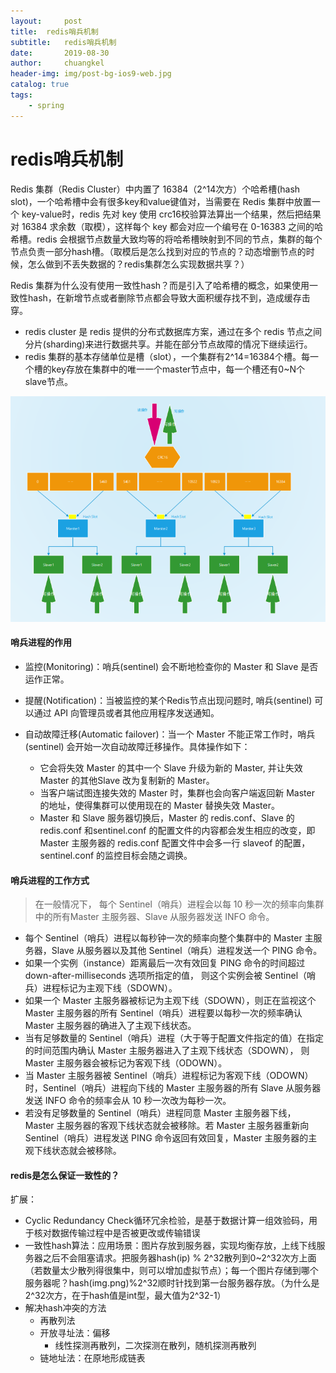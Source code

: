 ```yaml
---
layout:     post
title:	redis哨兵机制
subtitle: 	redis哨兵机制
date:       2019-08-30
author:     chuangkel
header-img: img/post-bg-ios9-web.jpg
catalog: true
tags:
    - spring
---
```


# redis哨兵机制

Redis 集群（Redis Cluster）中内置了 16384（2^14次方）个哈希槽(hash slot)，一个哈希槽中会有很多key和value键值对，当需要在 Redis 集群中放置一个 key-value时，redis 先对 key 使用 crc16校验算法算出一个结果，然后把结果对 16384 求余数（取模），这样每个 key 都会对应一个编号在 0-16383 之间的哈希槽。redis 会根据节点数量大致均等的将哈希槽映射到不同的节点，集群的每个节点负责一部分hash槽。（取模后是怎么找到对应的节点的？动态增删节点的时候，怎么做到不丢失数据的？redis集群怎么实现数据共享？）

Redis 集群为什么没有使用一致性hash？而是引入了哈希槽的概念，如果使用一致性hash，在新增节点或者删除节点都会导致大面积缓存找不到，造成缓存击穿。

- redis cluster 是 redis 提供的分布式数据库方案，通过在多个 redis 节点之间分片(sharding)来进行数据共享。并能在部分节点故障的情况下继续运行。
- redis 集群的基本存储单位是槽（slot），一个集群有2^14=16384个槽。每一个槽的key存放在集群中的唯一一个master节点中，每一个槽还有0~N个slave节点。

![1567063895702](/../img/1567063895702.png)

#### 哨兵进程的作用

* 监控(Monitoring)：哨兵(sentinel) 会不断地检查你的 Master 和 Slave 是否运作正常。

* 提醒(Notification)：当被监控的某个Redis节点出现问题时, 哨兵(sentinel) 可以通过 API 向管理员或者其他应用程序发送通知。

* 自动故障迁移(Automatic failover)：当一个 Master 不能正常工作时，哨兵(sentinel) 会开始一次自动故障迁移操作。具体操作如下：
  * 它会将失效 Master 的其中一个 Slave 升级为新的 Master, 并让失效 Master 的其他Slave 改为复制新的 Master。
  * 当客户端试图连接失效的 Master 时，集群也会向客户端返回新 Master 的地址，使得集群可以使用现在的 Master 替换失效 Master。
  * Master 和 Slave 服务器切换后，Master 的 redis.conf、Slave 的 redis.conf 和sentinel.conf 的配置文件的内容都会发生相应的改变，即 Master 主服务器的 redis.conf 配置文件中会多一行 slaveof 的配置，sentinel.conf 的监控目标会随之调换。



#### 哨兵进程的工作方式

> 在一般情况下， 每个 Sentinel（哨兵）进程会以每 10 秒一次的频率向集群中的所有Master 主服务器、Slave 从服务器发送 INFO 命令。

* 每个 Sentinel（哨兵）进程以每秒钟一次的频率向整个集群中的 Master 主服务器，Slave 从服务器以及其他 Sentinel（哨兵）进程发送一个 PING 命令。
* 如果一个实例（instance）距离最后一次有效回复 PING 命令的时间超过 down-after-milliseconds 选项所指定的值， 则这个实例会被 Sentinel（哨兵）进程标记为主观下线（SDOWN）。
* 如果一个 Master 主服务器被标记为主观下线（SDOWN），则正在监视这个 Master 主服务器的所有 Sentinel（哨兵）进程要以每秒一次的频率确认 Master 主服务器的确进入了主观下线状态。
* 当有足够数量的 Sentinel（哨兵）进程（大于等于配置文件指定的值）在指定的时间范围内确认 Master 主服务器进入了主观下线状态（SDOWN）， 则 Master 主服务器会被标记为客观下线（ODOWN）。
* 当 Master 主服务器被 Sentinel（哨兵）进程标记为客观下线（ODOWN）时，Sentinel（哨兵）进程向下线的 Master 主服务器的所有 Slave 从服务器发送 INFO 命令的频率会从 10 秒一次改为每秒一次。
* 若没有足够数量的 Sentinel（哨兵）进程同意 Master 主服务器下线， Master 主服务器的客观下线状态就会被移除。若 Master 主服务器重新向 Sentinel（哨兵）进程发送 PING 命令返回有效回复，Master 主服务器的主观下线状态就会被移除。

#### redis是怎么保证一致性的？





扩展：

* Cyclic Redundancy Check循环冗余检验，是基于数据计算一组效验码，用于核对数据传输过程中是否被更改或传输错误
* 一致性hash算法：应用场景：图片存放到服务器，实现均衡存放，上线下线服务器之后不会阻塞请求。把服务器hash(ip) % 2^32散列到0~2^32次方上面（若数量太少散列得很集中，则可以增加虚拟节点）；每一个图片存储到哪个服务器呢？hash(img.png)%2^32顺时针找到第一台服务器存放。（为什么是2^32次方，在于hash值是int型，最大值为2^32-1）
* 解决hash冲突的方法
  * 再散列法
  * 开放寻址法：偏移
    * 线性探测再散列，二次探测在散列，随机探测再散列
  * 链地址法：在原地形成链表

